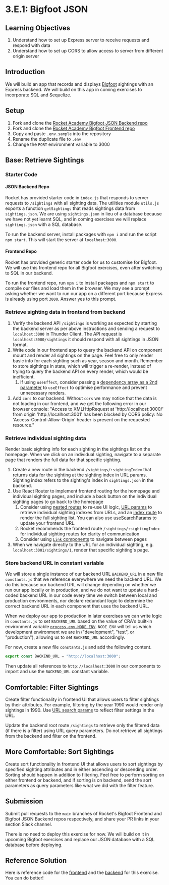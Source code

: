 # 3.E.1: Bigfoot JSON

## Learning Objectives

1. Understand how to set up Express server to receive requests and respond with data
2. Understand how to set up CORS to allow access to server from different origin server

## Introduction

We will build an app that records and displays [Bigfoot](https://en.wikipedia.org/wiki/Bigfoot) sightings with an Express backend. We will build on this app in coming exercises to incorporate SQL and Sequelize.

## Setup

1. Fork and clone the [Rocket Academy Bigfoot JSON Backend repo](https://github.com/rocketacademy/bigfoot-json-backend-bootcamp)
2. Fork and clone the [Rocket Academy Bigfoot Frontend repo](https://github.com/rocketacademy/bigfoot-frontend-bootcamp)
3. Copy and paste `.env.sample` into the repository
4. Rename the duplicate file to `.env`
5. Change the `PORT` environment variable to 3000

## Base: Retrieve Sightings

### Starter Code

#### JSON Backend Repo

Rocket has provided starter code in `index.js` that responds to server requests to `/sightings` with all sighting data. The utilities module `utils.js` exports a function `getSightings` that reads sightings data from `sightings.json`. We are using `sightings.json` in lieu of a database because we have not yet learnt SQL, and in coming exercises we will replace `sightings.json` with a SQL database.

To run the backend server, install packages with `npm i` and run the script `npm start`. This will start the server at `localhost:3000`.

#### Frontend Repo

Rocket has provided generic starter code for us to customise for Bigfoot. We will use this frontend repo for all Bigfoot exercises, even after switching to SQL in our backend.

To run the frontend repo, run `npm i` to install packages and `npm start` to compile our files and load them in the browser. We may see a prompt asking whether we want to run our app on a different port because Express is already using port `3000`. Answer yes to this prompt.

### Retrieve sighting data in frontend from backend

1. Verify the backend API `/sightings` is working as expected by starting the backend server as per above instructions and sending a request to `localhost:3000` in Thunder Client. The API request  is `localhost:3000/sightings` it should respond with all sightings in JSON format.
2. Write code in our frontend app to query the backend API on component mount and render all sightings on the page. Feel free to only render basic info for each sighting such as year, season and month. Remember to store sightings in state, which will trigger a re-render, instead of trying to query the backend API on every render, which would be inefficient.
   1. If using `useEffect`, consider passing a [dependency array as a 2nd parameter](https://reactjs.org/docs/hooks-effect.html#tip-optimizing-performance-by-skipping-effects) to `useEffect` to optimise performance and prevent unnecessary renders.
3. Add `cors` to our backend. Without `cors` we may notice that the data is not loading in our frontend, and we get the following error in our browser console: "Access to XMLHttpRequest at 'http://localhost:3000/' from origin 'http://localhost:3001' has been blocked by CORS policy: No 'Access-Control-Allow-Origin' header is present on the requested resource."

### Retrieve individual sighting data

Render basic sighting info for each sighting in the sightings list on the homepage. When we click on an individual sighting, navigate to a separate page that renders the full data for that specific sighting.

1. Create a new route in the backend `/sightings/:sightingIndex` that returns data for the sighting at the sighting index in URL params. Sighting index refers to the sighting's index in `sightings.json` in the backend.
2. Use React Router to implement frontend routing for the homepage and individual sighting pages, and include a back button on the individual sighting pages to go back to the homepage
   1. Consider using [nested routes](https://remix.run/docs/en/v1/guides/routing#what-is-nested-routing) to re-use UI logic, [URL params](https://reactrouter.com/en/6.6.1/hooks/use-params) to retrieve individual sighting indexes from URLs, and an [index route](https://reactrouter.com/en/main/route/route#index) to render the full sighting list. You can also use [useSearchParams](https://reactrouter.com/en/main/hooks/use-search-params) to update your frontend URL.
   2. Rocket recommends the frontend route `/sightings/:sightingIndex` for individual sighting routes for clarity of communication
   3. Consider using [`Link` components](https://reactrouter.com/en/6.6.1/components/link) to navigate between pages
3. When we navigate directly to the URL for an individual sighting, e.g. `localhost:3001/sightings/1`, render that specific sighting's page.

### Store backend URL in constant variable

We will store a single instance of our backend URL `BACKEND_URL` in a new file `constants.js` that we reference everywhere we need the backend URL. We do this because our backend URL will change depending on whether we run our app locally or in production, and we do not want to update a hard-coded backend URL in our code every time we switch between local and production environments, nor declare redundant logic to determine the correct backend URL in each component that uses the backend URL.

When we deploy our app to production in later exercises we can write logic in `constants.js` to set `BACKEND_URL` based on the value of CRA's built-in environment variable [`process.env.NODE_ENV`](https://create-react-app.dev/docs/adding-custom-environment-variables/#referencing-environment-variables-in-the-html). `NODE_ENV` will tell us which development environment we are in ("development", "test", or "production"), allowing us to set `BACKEND_URL` accordingly.

For now, create a new file `constants.js` and add the following content.

```javascript
export const BACKEND_URL = "http://localhost:3000";
```

Then update all references to `http://localhost:3000` in our components to import and use the `BACKEND_URL` constant variable.

## Comfortable: Filter Sightings

Create filter functionality in frontend UI that allows users to filter sightings by their attributes. For example, filtering by the year 1990 would render only sightings in 1990. Use [URL search params](https://reactrouter.com/en/6.6.1/hooks/use-params) to reflect filter settings in the URL.

Update the backend root route `/sightings` to retrieve only the filtered data (if there is a filter) using URL query parameters. Do not retrieve all sightings from the backend and filter on the frontend.

## More Comfortable: Sort Sightings

Create sort functionality in frontend UI that allows users to sort sightings by specified sighting attributes and in either ascending or descending order. Sorting should happen in addition to filtering. Feel free to perform sorting on either frontend or backend, and if sorting is on backend, send the sort parameters as query parameters like what we did with the filter feature.

## Submission

Submit pull requests to the `main` branches of Rocket's Bigfoot Frontend and Bigfoot JSON Backend repos respectively, and share your PR links in your section Slack channel.

There is no need to deploy this exercise for now. We will build on it in upcoming Bigfoot exercises and replace our JSON database with a SQL database before deploying.

## Reference Solution

Here is reference code for the [frontend](https://github.com/rocketacademy/bigfoot-frontend-bootcamp/tree/solution-json-base/src) and the [backend](https://github.com/rocketacademy/bigfoot-json-backend-bootcamp/blob/solution-base/index.js) for this exercise. You can do better!
